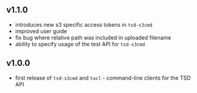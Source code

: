 ## v1.1.0

* introduces new s3 specific access tokens in `tsd-s3cmd`
* improved user guide
* fix bug where relative path was included in uploaded filename
* ability to specify usage of the test API for `tsd-s3cmd`

## v1.0.0

* first release of `tsd-s3cmd` and `tacl` - command-line clients for the TSD API
